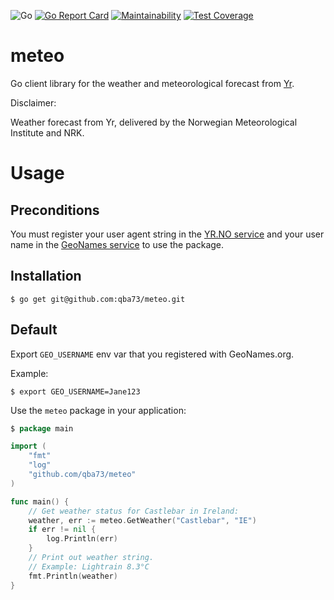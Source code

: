 ![Go](https://github.com/qba73/meteo/workflows/Go/badge.svg)
[![Go Report Card](https://goreportcard.com/badge/github.com/qba73/meteo)](https://goreportcard.com/report/github.com/qba73/meteo)
[![Maintainability](https://api.codeclimate.com/v1/badges/4afc34a390da95ed9327/maintainability)](https://codeclimate.com/github/qba73/meteo/maintainability)
[![Test Coverage](https://api.codeclimate.com/v1/badges/4afc34a390da95ed9327/test_coverage)](https://codeclimate.com/github/qba73/meteo/test_coverage)


# meteo

Go client library for the weather and meteorological forecast from [Yr](https://www.yr.no/en).

Disclaimer:

Weather forecast from Yr, delivered by the Norwegian Meteorological Institute and NRK.

# Usage

## Preconditions

You must register your user agent string in the [YR.NO service](https://developer.yr.no/doc/TermsOfService/) and your user name in the [GeoNames service](https://www.geonames.org/login) to use the package.


## Installation
```
$ go get git@github.com:qba73/meteo.git
```

## Default

Export ```GEO_USERNAME``` env var that you registered with GeoNames.org.

Example:
```
$ export GEO_USERNAME=Jane123
```
Use the ```meteo``` package in your application:
```go
$ package main

import (
	"fmt"
	"log"
	"github.com/qba73/meteo"
)

func main() {
	// Get weather status for Castlebar in Ireland:
	weather, err := meteo.GetWeather("Castlebar", "IE")
	if err != nil {
		log.Println(err)
	}
	// Print out weather string.
	// Example: Lightrain 8.3°C
	fmt.Println(weather)
}
```
